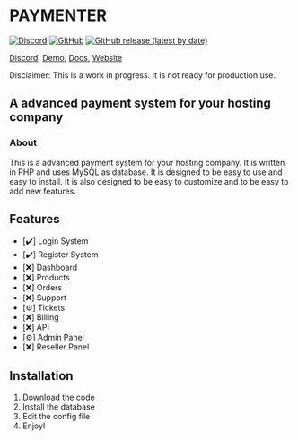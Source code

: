 # PAYMENTER
[![Discord](https://img.shields.io/discord/1027599867792601198.svg?logo=discord)](https://discord.gg/hggUZYxzdE)
[![GitHub](https://img.shields.io/github/license/paymenter/paymenter)](https://github.com/Paymenter/paymenter/blob/master/LICENSE)
[![GitHub release (latest by date)](https://img.shields.io/github/v/release/paymenter/paymenter)](https://github.com/Paymenter/paymenter/releases)

[Discord](https://discord.gg/hggUZYxzdE), [Demo](https://demo.paymenter.org), [Docs](https://docs.paymenter.org), [Website](https://paymenter.org)

Disclaimer: This is a work in progress. It is not ready for production use.
## A advanced payment system for your hosting company
### About

This is a advanced payment system for your hosting company. It is written in PHP and uses MySQL as database. It is designed to be easy to use and easy to install. It is also designed to be easy to customize and to be easy to add new features.

## Features
- [✔️] Login System
- [✔️] Register System
- [❌] Dashboard
- [❌] Products
- [❌] Orders
- [❌] Support
- [⚙️] Tickets
- [❌] Billing
- [❌] API
- [⚙️] Admin Panel
- [❌] Reseller Panel

## Installation
1. Download the code
2. Install the database
3. Edit the config file
4. Enjoy!